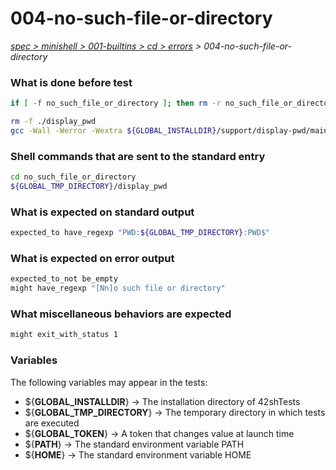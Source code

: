 # 004-no-such-file-or-directory

*[spec > minishell > 001-builtins > cd > errors](..) > 004-no-such-file-or-directory*

### What is done before test

```bash
if [ -f no_such_file_or_directory ]; then rm -r no_such_file_or_directory; fi

rm -f ./display_pwd
gcc -Wall -Werror -Wextra ${GLOBAL_INSTALLDIR}/support/display-pwd/main.c -o ./display_pwd

```

### Shell commands that are sent to the standard entry

```bash
cd no_such_file_or_directory
${GLOBAL_TMP_DIRECTORY}/display_pwd

```

### What is expected on standard output

```bash
expected_to have_regexp "PWD:${GLOBAL_TMP_DIRECTORY}:PWD$"
```

### What is expected on error output

```bash
expected_to_not be_empty
might have_regexp "[Nn]o such file or directory"

```

### What miscellaneous behaviors are expected

```bash
might exit_with_status 1
```

### Variables

The following variables may appear in the tests:

* ${**GLOBAL_INSTALLDIR**} -> The installation directory of 42shTests
* ${**GLOBAL_TMP_DIRECTORY**} -> The temporary directory in which tests are executed
* ${**GLOBAL_TOKEN**} -> A token that changes value at launch time
* ${**PATH**} -> The standard environment variable PATH
* ${**HOME**} -> The standard environment variable HOME

